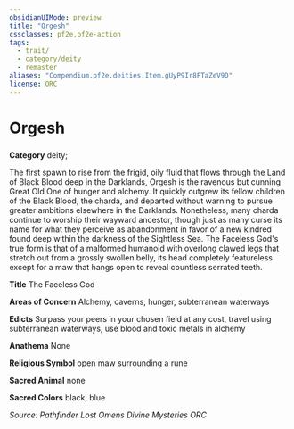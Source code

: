 ```yaml
---
obsidianUIMode: preview
title: "Orgesh"
cssclasses: pf2e,pf2e-action
tags:
  - trait/
  - category/deity
  - remaster
aliases: "Compendium.pf2e.deities.Item.gUyP9Ir8FTaZeV9D"
license: ORC
---
```

# Orgesh

### 

**Category** deity; 




The first spawn to rise from the frigid, oily fluid that flows through the Land of Black Blood deep in the Darklands, Orgesh is the ravenous but cunning Great Old One of hunger and alchemy. It quickly outgrew its fellow children of the Black Blood, the charda, and departed without warning to pursue greater ambitions elsewhere in the Darklands. Nonetheless, many charda continue to worship their wayward ancestor, though just as many curse its name for what they perceive as abandonment in favor of a new kindred found deep within the darkness of the Sightless Sea. The Faceless God's true form is that of a malformed humanoid with overlong clawed legs that stretch out from a grossly swollen belly, its head completely featureless except for a maw that hangs open to reveal countless serrated teeth.

**Title** The Faceless God

**Areas of Concern** Alchemy, caverns, hunger, subterranean waterways

**Edicts** Surpass your peers in your chosen field at any cost, travel using subterranean waterways, use blood and toxic metals in alchemy

**Anathema** None

**Religious Symbol** open maw surrounding a rune

**Sacred Animal** none

**Sacred Colors** black, blue

*Source: Pathfinder Lost Omens Divine Mysteries*
*ORC*